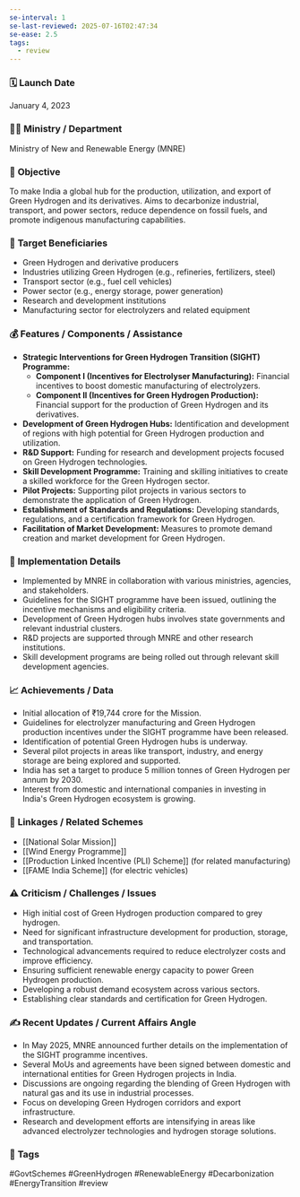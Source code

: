 ```yaml
---
se-interval: 1
se-last-reviewed: 2025-07-16T02:47:34
se-ease: 2.5
tags:
  - review
---
```


### 🗓️ **Launch Date**
January 4, 2023

### 🧑‍🏫 **Ministry / Department**
Ministry of New and Renewable Energy (MNRE)

### 🎯 **Objective**
To make India a global hub for the production, utilization, and export of Green Hydrogen and its derivatives. Aims to decarbonize industrial, transport, and power sectors, reduce dependence on fossil fuels, and promote indigenous manufacturing capabilities.

### 👥 **Target Beneficiaries**
- Green Hydrogen and derivative producers
- Industries utilizing Green Hydrogen (e.g., refineries, fertilizers, steel)
- Transport sector (e.g., fuel cell vehicles)
- Power sector (e.g., energy storage, power generation)
- Research and development institutions
- Manufacturing sector for electrolyzers and related equipment

### 💰 **Features / Components / Assistance**
- **Strategic Interventions for Green Hydrogen Transition (SIGHT) Programme:**
    - **Component I (Incentives for Electrolyser Manufacturing):** Financial incentives to boost domestic manufacturing of electrolyzers.
    - **Component II (Incentives for Green Hydrogen Production):** Financial support for the production of Green Hydrogen and its derivatives.
- **Development of Green Hydrogen Hubs:** Identification and development of regions with high potential for Green Hydrogen production and utilization.
- **R&D Support:** Funding for research and development projects focused on Green Hydrogen technologies.
- **Skill Development Programme:** Training and skilling initiatives to create a skilled workforce for the Green Hydrogen sector.
- **Pilot Projects:** Supporting pilot projects in various sectors to demonstrate the application of Green Hydrogen.
- **Establishment of Standards and Regulations:** Developing standards, regulations, and a certification framework for Green Hydrogen.
- **Facilitation of Market Development:** Measures to promote demand creation and market development for Green Hydrogen.

### 📍 **Implementation Details**
- Implemented by MNRE in collaboration with various ministries, agencies, and stakeholders.
- Guidelines for the SIGHT programme have been issued, outlining the incentive mechanisms and eligibility criteria.
- Development of Green Hydrogen hubs involves state governments and relevant industrial clusters.
- R&D projects are supported through MNRE and other research institutions.
- Skill development programs are being rolled out through relevant skill development agencies.

### 📈 **Achievements / Data**
- Initial allocation of ₹19,744 crore for the Mission.
- Guidelines for electrolyzer manufacturing and Green Hydrogen production incentives under the SIGHT programme have been released.
- Identification of potential Green Hydrogen hubs is underway.
- Several pilot projects in areas like transport, industry, and energy storage are being explored and supported.
- India has set a target to produce 5 million tonnes of Green Hydrogen per annum by 2030.
- Interest from domestic and international companies in investing in India's Green Hydrogen ecosystem is growing.

### 🧩 **Linkages / Related Schemes**
- [[National Solar Mission]]
- [[Wind Energy Programme]]
- [[Production Linked Incentive (PLI) Scheme]] (for related manufacturing)
- [[FAME India Scheme]] (for electric vehicles)

### ⚠️ **Criticism / Challenges / Issues**
- High initial cost of Green Hydrogen production compared to grey hydrogen.
- Need for significant infrastructure development for production, storage, and transportation.
- Technological advancements required to reduce electrolyzer costs and improve efficiency.
- Ensuring sufficient renewable energy capacity to power Green Hydrogen production.
- Developing a robust demand ecosystem across various sectors.
- Establishing clear standards and certification for Green Hydrogen.

### ✍️ **Recent Updates / Current Affairs Angle**
- In May 2025, MNRE announced further details on the implementation of the SIGHT programme incentives.
- Several MoUs and agreements have been signed between domestic and international entities for Green Hydrogen projects in India.
- Discussions are ongoing regarding the blending of Green Hydrogen with natural gas and its use in industrial processes.
- Focus on developing Green Hydrogen corridors and export infrastructure.
- Research and development efforts are intensifying in areas like advanced electrolyzer technologies and hydrogen storage solutions.

### 🔗 **Tags**
#GovtSchemes #GreenHydrogen #RenewableEnergy #Decarbonization #EnergyTransition
#review